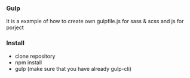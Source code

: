 ### Gulp

It is a example of how to create own gulpfile.js for sass & scss and js for porject


### Install
- clone repository
- npm install
- gulp (make sure that you have already gulp-cli)
